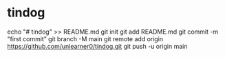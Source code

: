 # tindog
echo "# tindog" >> README.md
git init
git add README.md
git commit -m "first commit"
git branch -M main
git remote add origin https://github.com/unlearner0/tindog.git
git push -u origin main
